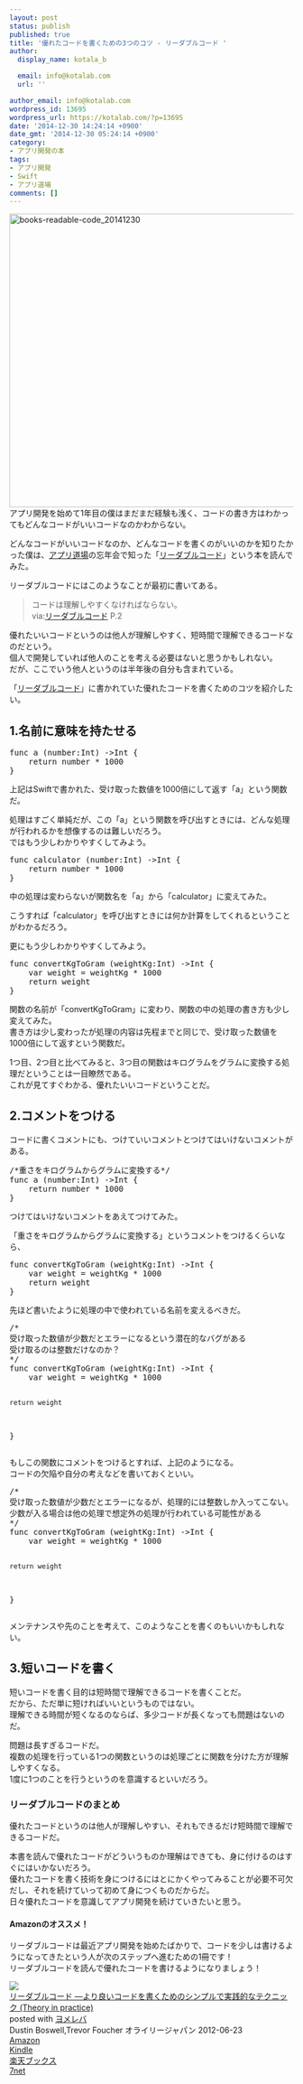 ```yaml
---
layout: post
status: publish
published: true
title: '優れたコードを書くための3つのコツ - リーダブルコード '
author:
  display_name: kotala_b

  email: info@kotalab.com
  url: ''

author_email: info@kotalab.com
wordpress_id: 13695
wordpress_url: https://kotalab.com/?p=13695
date: '2014-12-30 14:24:14 +0900'
date_gmt: '2014-12-30 05:24:14 +0900'
category:
- アプリ開発の本
tags:
- アプリ開発
- Swift
- アプリ道場
comments: []
---
```

<p><img src="https://kotalab.com/wp-content/uploads/books-readable-code_20141230-780x520.jpg" alt="books-readable-code_20141230" width="780" height="520" class="aligncenter size-large wp-image-13702" /><br />
アプリ開発を始めて1年目の僕はまだまだ経験も浅く、コードの書き方はわかってもどんなコードがいいコードなのかわからない。</p>
<p>どんなコードがいいコードなのか、どんなコードを書くのがいいのかを知りたかった僕は、<a href="https://kotalab.com/category/ios-developer/app-dojo">アプリ道場</a>の忘年会で知った「<a href="http://www.amazon.co.jp/exec/obidos/asin/4873115655/same-22/" rel="nofollow" target="_blank">リーダブルコード</a>」という本を読んでみた。</p>
<p>リーダブルコードにはこのようなことが最初に書いてある。</p>
<blockquote><p>コードは理解しやすくなければならない。<br />
via:<a href="http://www.amazon.co.jp/exec/obidos/asin/4873115655/same-22/" rel="nofollow" target="_blank">リーダブルコード</a> P.2</p></blockquote>
<p>優れたいいコードというのは他人が理解しやすく、短時間で理解できるコードなのだという。<br />
個人で開発していれば他人のことを考える必要はないと思うかもしれない。<br />
だが、ここでいう他人というのは半年後の自分も含まれている。</p>
<p>「<a href="http://www.amazon.co.jp/exec/obidos/asin/4873115655/same-22/" rel="nofollow" target="_blank">リーダブルコード</a>」に書かれていた優れたコードを書くためのコツを紹介したい。<br />
<!--more--></p>
<h2>1.名前に意味を持たせる</h2>
<pre class="lang:default decode:true " >func a (number:Int) ->Int {
    return number * 1000
}</pre>
<p>上記はSwiftで書かれた、受け取った数値を1000倍にして返す「a」という関数だ。</p>
<p>処理はすごく単純だが、この「a」という関数を呼び出すときには、どんな処理が行われるかを想像するのは難しいだろう。<br />
ではもう少しわかりやすくしてみよう。</p>
<pre class="lang:default decode:true " >func calculator (number:Int) ->Int {
    return number * 1000
}</pre>
<p>中の処理は変わらないが関数名を「a」から「calculator」に変えてみた。</p>
<p>こうすれば「calculator」を呼び出すときには何か計算をしてくれるということがわかるだろう。</p>
<p>更にもう少しわかりやすくしてみよう。</p>
<pre class="lang:default decode:true " >func convertKgToGram (weightKg:Int) ->Int {
    var weight = weightKg * 1000
    return weight
}</pre>
<p>関数の名前が「convertKgToGram」に変わり、関数の中の処理の書き方も少し変えてみた。<br />
書き方は少し変わったが処理の内容は先程までと同じで、受け取った数値を1000倍にして返すという関数だ。</p>
<p>1つ目、2つ目と比べてみると、3つ目の関数はキログラムをグラムに変換する処理だということは一目瞭然である。<br />
これが見てすぐわかる、優れたいいコードということだ。</p>
<h2>2.コメントをつける</h2>
<p>コードに書くコメントにも、つけていいコメントとつけてはいけないコメントがある。</p>
<pre class="lang:default decode:true " >/*重さをキログラムからグラムに変換する*/
func a (number:Int) ->Int {
    return number * 1000
}</pre>
<p>つけてはいけないコメントをあえてつけてみた。</p>
<p>「重さをキログラムからグラムに変換する」というコメントをつけるくらいなら、</p>
<pre class="lang:default decode:true " >func convertKgToGram (weightKg:Int) ->Int {
    var weight = weightKg * 1000
    return weight
}</pre>
<p>先ほど書いたように処理の中で使われている名前を変えるべきだ。</p>
<pre class="lang:default decode:true " >/*
受け取った数値が少数だとエラーになるという潜在的なバグがある
受け取るのは整数だけなのか？
*/
func convertKgToGram (weightKg:Int) ->Int {
    var weight = weightKg * 1000
    
    return weight
}</pre>
<p>もしこの関数にコメントをつけるとすれば、上記のようになる。<br />
コードの欠陥や自分の考えなどを書いておくといい。</p>
<pre class="lang:default decode:true " >/*
受け取った数値が少数だとエラーになるが、処理的には整数しか入ってこない。
少数が入る場合は他の処理で想定外の処理が行われている可能性がある
*/
func convertKgToGram (weightKg:Int) ->Int {
    var weight = weightKg * 1000
    
    return weight
}</pre>
<p>メンテナンスや先のことを考えて、このようなことを書くのもいいかもしれない。</p>
<h2>3.短いコードを書く</h2>
<p>短いコードを書く目的は短時間で理解できるコードを書くことだ。<br />
だから、ただ単に短ければいいというものではない。<br />
理解できる時間が短くなるのならば、多少コードが長くなっても問題はないのだ。</p>
<p>問題は長すぎるコードだ。<br />
複数の処理を行っている1つの関数というのは処理ごとに関数を分けた方が理解しやすくなる。<br />
<span class="b">1度に1つのことを行う</span>というのを意識するといいだろう。</p>
<h3>リーダブルコードのまとめ</h3>
<p>優れたコードというのは他人が理解しやすい、それもできるだけ短時間で理解できるコードだ。</p>
<p>本書を読んで優れたコードがどういうものか理解はできても、身に付けるのはすぐにはいかないだろう。<br />
優れたコードを書く技術を身につけるにはとにかくやってみることが必要不可欠だし、それを続けていって初めて身につくものだからだ。<br />
日々優れたコードを意識してアプリ開発を続けていきたいと思う。</p>
<h4 class="aam">Amazonのオススメ！</h4>
<p>リーダブルコードは最近アプリ開発を始めたばかりで、コードを少しは書けるようになってきたという人が次のステップへ進むための1冊です！<br />
リーダブルコードを読んで優れたコードを書けるようになりましょう！</p>
<div class="booklink-box">
<div class="booklink-image"><a href="http://www.amazon.co.jp/exec/obidos/asin/4873115655/same-22/" rel="nofollow" target="_blank"><img src="http://ecx.images-amazon.com/images/I/51MgH8Jmr3L._SL160_.jpg" style="border: none;" /></a></div>
<div class="booklink-info">
<div class="booklink-name"><a href="http://www.amazon.co.jp/exec/obidos/asin/4873115655/same-22/" rel="nofollow" target="_blank">リーダブルコード ―より良いコードを書くためのシンプルで実践的なテクニック (Theory in practice)</a>
<div class="booklink-powered-date">posted with <a href="http://yomereba.com" rel="nofollow" target="_blank">ヨメレバ</a></div>
</div>
<div class="booklink-detail">Dustin Boswell,Trevor Foucher オライリージャパン 2012-06-23    </div>
<div class="booklink-link2">
<div class="shoplinkamazon"><a href="http://www.amazon.co.jp/exec/obidos/asin/4873115655/same-22/" rel="nofollow" target="_blank" title="アマゾン" >Amazon</a></div>
<div class="shoplinkkindle"><a href="http://www.amazon.co.jp/gp/search?keywords=%83%8A%81%5B%83_%83u%83%8B%83R%81%5B%83h%20%81%5C%82%E6%82%E8%97%C7%82%A2%83R%81%5B%83h%82%F0%8F%91%82%AD%82%BD%82%DF%82%CC%83V%83%93%83v%83%8B%82%C5%8E%C0%91H%93I%82%C8%83e%83N%83j%83b%83N%20%28Theory%20in%20practice%29&__mk_ja_JP=%83J%83%5E%83J%83i&url=node%3D2275256051&tag=same-22" rel="nofollow" target="_blank" >Kindle</a></div>
<div class="shoplinkrakuten"><a href="http://c.af.moshimo.com/af/c/click?a_id=374939&p_id=56&pc_id=56&pl_id=637&s_v=b5Rz2P0601xu&url=http%3A%2F%2Fbooks.rakuten.co.jp%2Frb%2F11753651%2F" rel="nofollow" target="_blank" title="楽天ブックス" >楽天ブックス</a></div>
<div class="shoplinkseven"><a href="http://ck.jp.ap.valuecommerce.com/servlet/referral?sid=2967684&pid=883100332&vc_url=http%3A%2F%2Fwww.7netshopping.jp%2Fbooks%2Fsearch_result%2F%3Fctgy%3Dbooks%26code%3D4873115655" rel="nofollow" target="_blank" title="セブンネットショッピング" >7net</a></div>
</p></div>
</div>
<div class="booklink-footer"></div>
</div>
